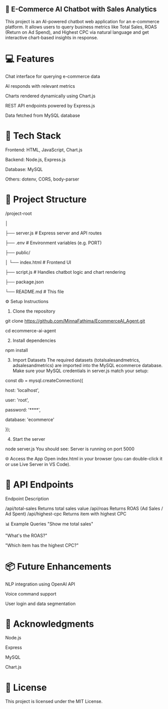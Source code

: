 ## 🛒 E-Commerce AI Chatbot with Sales Analytics

This project is an AI-powered chatbot web application for an e-commerce platform. It allows users to query business metrics like Total Sales, ROAS (Return on Ad Spend), and Highest CPC via natural language and get interactive chart-based insights in response.

# 💻 Features
Chat interface for querying e-commerce data

AI responds with relevant metrics

Charts rendered dynamically using Chart.js

REST API endpoints powered by Express.js

Data fetched from MySQL database

# 🧰 Tech Stack
Frontend: HTML, JavaScript, Chart.js

Backend: Node.js, Express.js

Database: MySQL

Others: dotenv, CORS, body-parser

# 📁 Project Structure

/project-root

│

├── server.js              # Express server and API routes

├── .env                   # Environment variables (e.g. PORT)

├── public/

│   └── index.html         # Frontend UI

├── script.js              # Handles chatbot logic and chart rendering

├── package.json

└── README.md              # This file


⚙️ Setup Instructions
 1. Clone the repository

git clone https://github.com/MinnaFathima/EcommerceAI_Agent.git

cd ecommerce-ai-agent

 2. Install dependencies

npm install

3. Import Datasets
The required datasets (totalsalesandmetrics, adsalesandmetrics) are  imported into the MySQL ecommerce database.
Make sure your MySQL credentials in server.js match your setup:


const db = mysql.createConnection({

  host: 'localhost',
  
  user: 'root',
  
  password: '****',
  
  database: 'ecommerce'
  
});

4. Start the server

node server.js
You should see:
Server is running on port 5000

🌐 Access the App
Open index.html in your browser (you can double-click it or use Live Server in VS Code).

# 🔌 API Endpoints

Endpoint	Description

/api/total-sales	Returns total sales value
/api/roas	Returns ROAS (Ad Sales / Ad Spent)
/api/highest-cpc	Returns item with highest CPC

📊 Example Queries
"Show me total sales"

"What's the ROAS?"

"Which item has the highest CPC?"

# 📦 Future Enhancements
NLP integration using OpenAI API

Voice command support

User login and data segmentation

# 🙌 Acknowledgments
Node.js

Express

MySQL

Chart.js

# 📄 License

This project is licensed under the MIT License.
